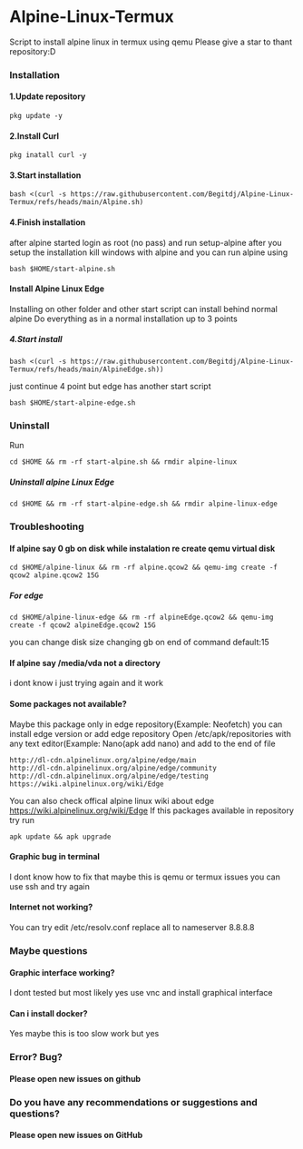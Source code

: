 # Alpine-Linux-Termux
Script to install alpine linux in termux using qemu
Please give a star to thant repository:D
### Installation
#### 1.Update repository
````
pkg update -y
````
#### 2.Install Curl
````
pkg inatall curl -y
````
#### 3.Start installation
````
bash <(curl -s https://raw.githubusercontent.com/Begitdj/Alpine-Linux-Termux/refs/heads/main/Alpine.sh)
````
#### 4.Finish installation
after alpine started login as root (no pass) and run setup-alpine after you setup the installation kill windows with alpine and you can run alpine using 
````
bash $HOME/start-alpine.sh
````
#### Install Alpine Linux Edge
Installing on other folder and other start script can install behind normal alpine
Do everything as in a normal installation up to 3 points
##### 4.Start install
```
bash <(curl -s https://raw.githubusercontent.com/Begitdj/Alpine-Linux-Termux/refs/heads/main/AlpineEdge.sh))
```
just continue 4 point but edge has another start script
````
bash $HOME/start-alpine-edge.sh
````
### Uninstall
Run
```
cd $HOME && rm -rf start-alpine.sh && rmdir alpine-linux
```
##### Uninstall alpine Linux Edge
```
cd $HOME && rm -rf start-alpine-edge.sh && rmdir alpine-linux-edge
```
### Troubleshooting
#### If alpine say 0 gb on disk while instalation re create qemu virtual disk
````
cd $HOME/alpine-linux && rm -rf alpine.qcow2 && qemu-img create -f qcow2 alpine.qcow2 15G
````
##### For edge
````
cd $HOME/alpine-linux-edge && rm -rf alpineEdge.qcow2 && qemu-img create -f qcow2 alpineEdge.qcow2 15G
````
you can change disk size changing gb on end of command default:15
#### If alpine say /media/vda not a directory
i dont know i just trying again and it work
#### Some packages not available?
Maybe this package only in edge repository(Example: Neofetch) you can install edge version or add edge repository
Open /etc/apk/repositories with any text editor(Example: Nano(apk add nano) and add to the end of file
```
http://dl-cdn.alpinelinux.org/alpine/edge/main
http://dl-cdn.alpinelinux.org/alpine/edge/community
http://dl-cdn.alpinelinux.org/alpine/edge/testing
https://wiki.alpinelinux.org/wiki/Edge
```
You can also check offical alpine linux wiki about edge 
https://wiki.alpinelinux.org/wiki/Edge
If this packages available in repository 
try run
```
apk update && apk upgrade
```
#### Graphic bug in terminal
I dont know how to fix that maybe this is qemu or termux issues you can use ssh
and try again
#### Internet not working?
You can try edit /etc/resolv.conf replace all to nameserver 8.8.8.8
### Maybe questions
#### Graphic interface working?
I dont tested but most likely yes use vnc and install graphical interface
#### Can i install docker?
Yes maybe this is too slow work but yes
### Error? Bug?
#### Please open new issues on github
### Do you have any recommendations or suggestions and questions?
#### Please open new issues on GitHub
